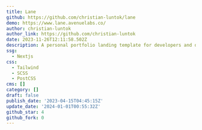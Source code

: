 ```yaml
---
title: Lane
github: https://github.com/christian-luntok/lane
demo: https://www.lane.avenuelabs.co/
author: christian-luntok
author_link: https://github.com/christian-luntok
date: 2023-11-26T12:11:58.502Z
description: A personal portfolio landing template for developers and designers.
ssg:
  - Nextjs
css:
  - Tailwind
  - SCSS
  - PostCSS
cms: []
category: []
draft: false
publish_date: '2023-04-15T04:45:15Z'
update_date: '2024-01-01T00:55:32Z'
github_star: 4
github_fork: 0
---
```

